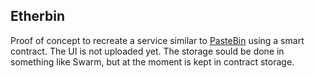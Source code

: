 
## Etherbin

Proof of concept to recreate a service similar to [PasteBin](https://pastebin.com/) using a smart contract.
The UI is not uploaded yet. The storage sould be done in something like Swarm, but at the moment is kept in contract storage.

